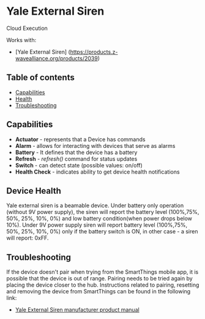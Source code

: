 # Yale External Siren

Cloud Execution

Works with: 

* [Yale External Siren] (https://products.z-wavealliance.org/products/2039)

## Table of contents

* [Capabilities](#capabilities)
* [Health](#device-health)
* [Troubleshooting](#troubleshooting)

## Capabilities

* **Actuator** - represents that a Device has commands
* **Alarm** - allows for interacting with devices that serve as alarms
* **Battery** - It defines that the device has a battery
* **Refresh** - _refresh()_ command for status updates
* **Switch** - can detect state (possible values: on/off)
* **Health Check** - indicates ability to get device health notifications

## Device Health

Yale external siren is a beamable device. Under battery only operation (without 9V power supply), 
the siren will report the battery level (100%,75%, 50%, 25%, 10%, 0%) and low battery condition(when power drops below 10%).
Under 9V power supply siren will report battery level (100%,75%, 50%, 25%, 10%, 0%) only if the battery switch is ON, in other case - a siren will report: 0xFF.

## Troubleshooting

If the device doesn't pair when trying from the SmartThings mobile app, it is possible that the device is out of range.
Pairing needs to be tried again by placing the device closer to the hub.
Instructions related to pairing, resetting and removing the device from SmartThings can be found in the following link:
* [Yale External Siren manufacturer product manual](https://products.z-wavealliance.org/ProductManual/File?folder=&filename=Manuals/2039/YSL_External_Siren_SR-BX-ZW_1C.pdf)
